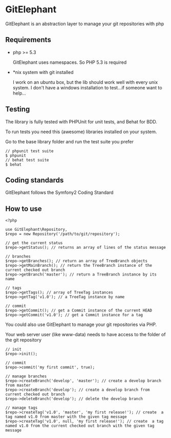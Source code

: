 GitElephant
===========

GitElephant is an abstraction layer to manage your git repositories with php

Requirements
------------

- php >= 5.3

    GitElephant uses namespaces. So PHP 5.3 is required

- *nix system with git installed

    I work on an ubuntu box, but the lib should work well with every unix system. I don't have a windows installation to test...if someone want to help...

Testing
-------

The library is fully tested with PHPUnit for unit tests, and Behat for BDD.

To run tests you need this (awesome) libraries installed on your system.

Go to the base library folder and run the test suite you prefer

    // phpunit test suite
    $ phpunit
    // behat test suite
    $ behat

Coding standards
----------------

GitElephant follows the Symfony2 Coding Standard

How to use
----------

    <?php

    use GitElephant\Repository,
    $repo = new Repository('/path/to/git/repository');

    // get the current status
    $repo->getStatus(); // returns an array of lines of the status message

    // branches
    $repo->getBranches(); // return an array of TreeBranch objects
    $repo->getMainBranch(); // return the TreeBranch instance of the current checked out branch
    $repo->getBranch('master'); // return a TreeBranch instance by its name

    // tags
    $repo->getTags(); // array of TreeTag instances
    $repo->getTag('v1.0'); // a TreeTag instance by name

    // commit
    $repo->getCommit(); // get a Commit instance of the current HEAD
    $repo->getCommit('v1.0'); // get a Commit instance for a tag

You could also use GitElephant to manage your git repositories via PHP.

Your web server user (like www-data) needs to have access to the folder of the git repository

    // init
    $repo->init();

    // commit
    $repo->commit('my first commit', true);

    // manage branches
    $repo->createBranch('develop', 'master'); // create a develop branch from master
    $repo->createBranch('develop'); // create a develop branch from current checked out branch
    $repo->deleteBranch('develop'); // delete the develop branch

    // manage tags
    $repo->createTag('v1.0', 'master', 'my first release!'); // create  a tag named v1.0 from master with the given tag message
    $repo->createTag('v1.0', null, 'my first release!'); // create  a tag named v1.0 from the current checked out branch with the given tag message

